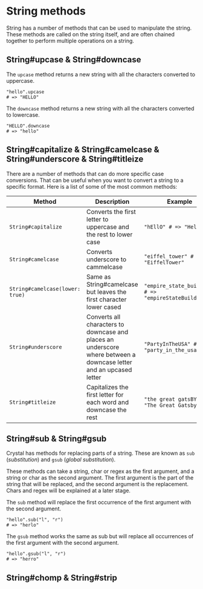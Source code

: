# String methods

String has a number of methods that can be used to manipulate the string.  
These methods are called on the string itself, and are often chained together to perform multiple operations on a string.

## String#upcase & String#downcase

The `upcase` method returns a new string with all the characters converted to uppercase.

```crystal
"hello".upcase
# => "HELLO"
```

The `downcase` method returns a new string with all the characters converted to lowercase.

```crystal
"HELLO".downcase
# => "hello"
```

## String#capitalize & String#camelcase & String#underscore & String#titleize

There are a number of methods that can do more specific case conversions.
That can be useful when you want to convert a string to a specific format.
Here is a list of some of the most common methods:

| Method                          | Description                                                                                                        | Example                                              |
| ------------------------------- | ------------------------------------------------------------------------------------------------------------------ | ---------------------------------------------------- |
| `String#capitalize`             | Converts the first letter to uppercase and the rest to lower case                                                  | `"hEllO" # => "Hello"`                               |
| `String#camelcase`              | Converts underscore to cammelcase                                                                                  | `"eiffel_tower" # => "EiffelTower"`                  |
| `String#camelcase(lower: true)` | Same as String#camelcase but leaves the first character lower cased                                                | `"empire_state_building" # => "empireStateBuilding"` |
| `String#underscore`             | Converts all characters to downcase and places an underscore where between a downcase letter and an upcased letter | `"PartyInTheUSA" # => "party_in_the_usa"`            |
| `String#titleize`               | Capitalizes the first letter for each word and downcase the rest                                                   | `"the great gatsBY" # => "The Great Gatsby"`         |

## String#sub & String#gsub

Crystal has methods for replacing parts of a string.
These are known as `sub` (_substitution_) and `gsub` (_global substitution_).

These methods can take a string, char or regex as the first argument, and a string or char as the second argument.
The first argument is the part of the string that will be replaced, and the second argument is the replacement.
Chars and regex will be explained at a later stage.

The `sub` method will replace the first occurrence of the first argument with the second argument.

```crystal
"hello".sub("l", "r")
# => "herlo"
```

The `gsub` method works the same as sub but will replace all occurrences of the first argument with the second argument.

```crystal
"hello".gsub("l", "r")
# => "herro"
```

## String#chomp & String#strip

